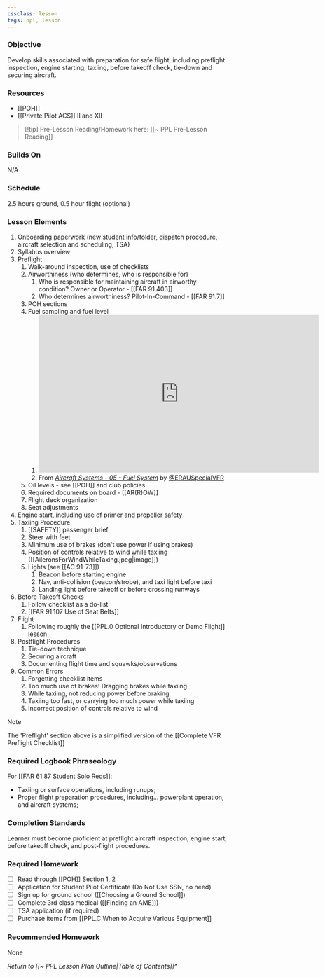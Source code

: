 ```yaml
---
cssclass: lesson
tags: ppl, lesson
---
```

### Objective
Develop skills associated with preparation for safe flight, including preflight inspection, engine starting, taxiing, before takeoff check, tie-down and securing aircraft.

### Resources
- [[POH]]
- [[Private Pilot ACS]] II and XII

> [!tip] Pre-Lesson Reading/Homework here: [[~ PPL Pre-Lesson Reading]]

### Builds On
N/A

### Schedule
2.5 hours ground, 0.5 hour flight (optional)

### Lesson Elements
1. Onboarding paperwork (new student info/folder, dispatch procedure, aircraft selection and scheduling, TSA)
2. Syllabus overview
3. Preflight
	1. Walk-around inspection, use of checklists
	2. Airworthiness (who determines, who is responsible for)
		1. Who is responsible for maintaining aircraft in airworthy condition? Owner or Operator - [[FAR 91.403]]
		2. Who determines airworthiness? Pilot-In-Command - [[FAR 91.7]]
	3. POH sections
	4. Fuel sampling and fuel level
		1. <iframe id="ytplayer" type="text/html" width="640" height="360" src="https://youtube.com/embed/rya4YFDpsPs?start=193"  frameborder="0"></iframe>
		1. From *[Aircraft Systems - 05 - Fuel System](https://www.youtube.com/watch?v=rya4YFDpsPs)* by [@ERAUSpecialVFR](https://www.youtube.com/@ERAUSpecialVFR)
	5. Oil levels - see [[POH]] and club policies
	6. Required documents on board - [[AR(R)OW]]
	7. Flight deck organization
	8. Seat adjustments
4. Engine start, including use of primer and propeller safety
5. Taxiing Procedure
	1. [[SAFETY]] passenger brief
	2. Steer with feet
	3. Minimum use of brakes (don't use power if using brakes)
	4. Position of controls relative to wind while taxiing ([[AileronsForWindWhileTaxing.jpeg|image]])
	5. Lights (see [[AC 91-73]])
		1. Beacon before starting engine
		2. Nav, anti-collision (beacon/strobe), and taxi light before taxi
		3. Landing light before takeoff or before crossing runways
6. Before Takeoff Checks
	1. Follow checklist as a do-list
	2. [[FAR 91.107 Use of Seat Belts]]
7. Flight
	1. Following roughly the [[PPL.0 Optional Introductory or Demo Flight]] lesson
8. Postflight Procedures
	1. Tie-down technique
	3. Securing aircraft
	4. Documenting flight time and squawks/observations
9. Common Errors
	1. Forgetting checklist items
	2. Too much use of brakes! Dragging brakes while taxiing.
	3. While taxiing, not reducing power before braking
	4. Taxiing too fast, or carrying too much power while taxiing
	5. Incorrect position of controls relative to wind

> [!note]
> The 'Preflight' section above is a simplified version of the [[Complete VFR Preflight Checklist]]
> 

### Required Logbook Phraseology
For [[FAR 61.87 Student Solo Reqs]]: 
- Taxiing or surface operations, including runups;
- Proper flight preparation procedures, including... powerplant operation, and aircraft systems;

### Completion Standards
Learner must become proficient at preflight aircraft inspection, engine start, before takeoff check, and post-flight procedures.

### Required Homework
- [ ] Read through [[POH]] Section 1, 2
- [ ] Application for Student Pilot Certificate (Do Not Use SSN, no need)
- [ ] Sign up for ground school ([[Choosing a Ground School]])
- [ ] Complete 3rd class medical ([[Finding an AME]])
- [ ] TSA application (if required)
- [ ] Purchase items from [[PPL.C When to Acquire Various Equipment]]

### Recommended Homework
None

*Return to [[~ PPL Lesson Plan Outline|Table of Contents]]^*